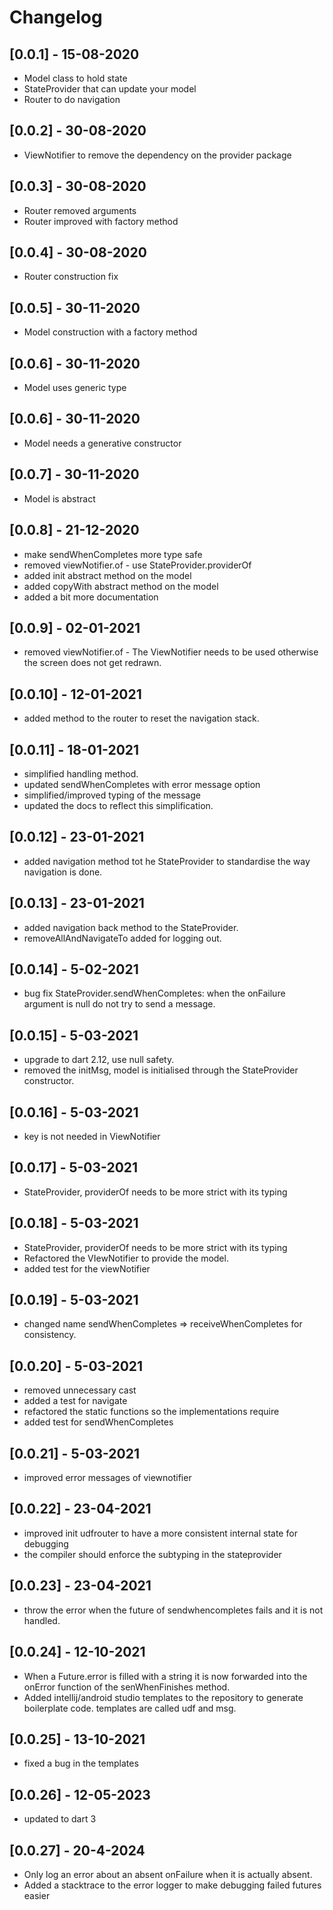 # Changelog

## [0.0.1] - 15-08-2020

* Model class to hold state
* StateProvider that can update your model
* Router to do navigation

## [0.0.2] - 30-08-2020

* ViewNotifier to remove the dependency on the provider package


## [0.0.3] - 30-08-2020

* Router removed arguments
* Router improved with factory method

## [0.0.4] - 30-08-2020

* Router construction fix

## [0.0.5] - 30-11-2020

* Model construction with a factory method

## [0.0.6] - 30-11-2020

* Model uses generic type

## [0.0.6] - 30-11-2020

* Model needs a generative constructor

## [0.0.7] - 30-11-2020

* Model is abstract

## [0.0.8] - 21-12-2020

* make sendWhenCompletes more type safe
* removed viewNotifier.of - use StateProvider.providerOf
* added init abstract method on the model
* added copyWith abstract method on the model
* added a bit more documentation

## [0.0.9] - 02-01-2021

* removed viewNotifier.of - The ViewNotifier needs to be used otherwise the screen does not get
    redrawn.

## [0.0.10] - 12-01-2021

* added method to the router to reset the navigation stack.

## [0.0.11] - 18-01-2021

* simplified handling method.
* updated sendWhenCompletes with error message option
* simplified/improved typing of the message
* updated the docs to reflect this simplification.

## [0.0.12] - 23-01-2021

* added navigation method tot he StateProvider to standardise the way navigation is done.

## [0.0.13] - 23-01-2021

* added navigation back method to the StateProvider.
* removeAllAndNavigateTo added for logging out.

## [0.0.14] - 5-02-2021

* bug fix StateProvider.sendWhenCompletes: when the onFailure argument is null do not try to send a message.

## [0.0.15] - 5-03-2021

* upgrade to dart 2.12, use null safety.
* removed the initMsg, model is initialised through the StateProvider constructor.

## [0.0.16] - 5-03-2021

* key is not needed in ViewNotifier

## [0.0.17] - 5-03-2021

* StateProvider, providerOf needs to be more strict with its typing

## [0.0.18] - 5-03-2021

* StateProvider, providerOf needs to be more strict with its typing
* Refactored the VIewNotifier to provide the model.
* added test for the viewNotifier

## [0.0.19] - 5-03-2021

* changed name sendWhenCompletes => receiveWhenCompletes for consistency.

## [0.0.20] - 5-03-2021

* removed unnecessary cast
* added a test for navigate
* refactored the static functions so the implementations require
* added test for sendWhenCompletes

## [0.0.21] - 5-03-2021

* improved error messages of viewnotifier

## [0.0.22] - 23-04-2021

* improved init udfrouter to have a more consistent internal state for debugging
* the compiler should enforce the subtyping in the stateprovider

## [0.0.23] - 23-04-2021

* throw the error when the future of sendwhencompletes fails and it is not handled.

## [0.0.24] - 12-10-2021

* When a Future.error is filled with a string it is now forwarded into the onError function of the senWhenFinishes method.
* Added intellij/android studio templates to the repository to generate boilerplate code. templates are called udf and msg.

## [0.0.25] - 13-10-2021

* fixed a bug in the templates

## [0.0.26] - 12-05-2023

* updated to dart 3

## [0.0.27] - 20-4-2024
* Only log an error about an absent onFailure when it is actually absent.
* Added a stacktrace to the error logger to make debugging failed futures easier